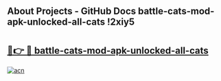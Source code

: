 ## About Projects - GitHub Docs battle-cats-mod-apk-unlocked-all-cats !2xiy5

# <h2><a href="https://andorid.site?title=battle-cats-mod-apk-unlocked-all-cats&ref=14PRO">🔗👉 🔴 battle-cats-mod-apk-unlocked-all-cats</a></h2>

[![acn](https://github.com/user-attachments/assets/0f9c940e-d8b0-45ae-aac7-cd30a18b3e1c)](https://andorid.site?title=battle-cats-mod-apk-unlocked-all-cats&ref=14PRO)

